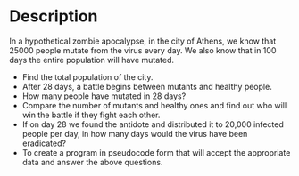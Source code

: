 # Description

In a hypothetical zombie apocalypse, in the city of Athens, we know that 25000 people mutate from the virus every day. We also know that in 100 days the entire population will have mutated.

* Find the total population of the city.
* After 28 days, a battle begins between mutants and healthy people.
* How many people have mutated in 28 days?
* Compare the number of mutants and healthy ones and find out who will win the battle if they fight each other.
* If on day 28 we found the antidote and distributed it to 20,000 infected people per day, in how many days would the virus have been eradicated?
* To create a program in pseudocode form that will accept the appropriate data and answer the above questions.